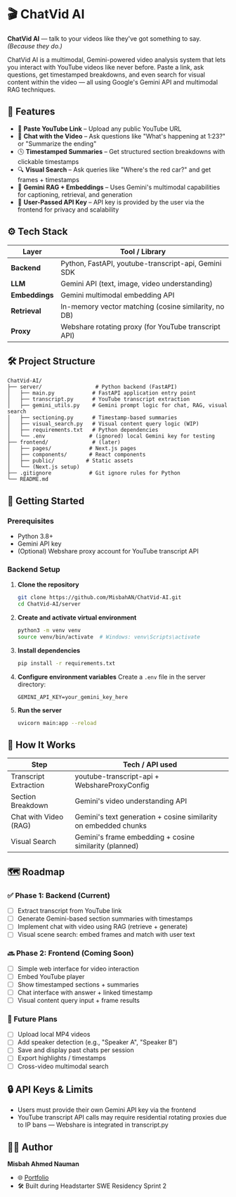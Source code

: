 # 🎬 ChatVid AI

**ChatVid AI** — talk to your videos like they've got something to say. *(Because they do.)*

ChatVid AI is a multimodal, Gemini-powered video analysis system that lets you interact with YouTube videos like never before. Paste a link, ask questions, get timestamped breakdowns, and even search for visual content within the video — all using Google's Gemini API and multimodal RAG techniques.

## 🌟 Features

- 🔗 **Paste YouTube Link** – Upload any public YouTube URL
- 🧠 **Chat with the Video** – Ask questions like "What's happening at 1:23?" or "Summarize the ending"
- 🕓 **Timestamped Summaries** – Get structured section breakdowns with clickable timestamps
- 🔍 **Visual Search** – Ask queries like "Where's the red car?" and get frames + timestamps
- 🧠 **Gemini RAG + Embeddings** – Uses Gemini's multimodal capabilities for captioning, retrieval, and generation
- 🔐 **User-Passed API Key** – API key is provided by the user via the frontend for privacy and scalability

## ⚙️ Tech Stack

| Layer          | Tool / Library                                         |
|----------------|--------------------------------------------------------|
| **Backend**    | Python, FastAPI, youtube-transcript-api, Gemini SDK   |
| **LLM**        | Gemini API (text, image, video understanding)          |
| **Embeddings** | Gemini multimodal embedding API                        |
| **Retrieval**  | In-memory vector matching (cosine similarity, no DB)   |
| **Proxy**      | Webshare rotating proxy (for YouTube transcript API)   |

## 🛠 Project Structure

```
ChatVid-AI/
├── server/                 # Python backend (FastAPI)
│   ├── main.py            # FastAPI application entry point
│   ├── transcript.py      # YouTube transcript extraction
│   ├── gemini_utils.py    # Gemini prompt logic for chat, RAG, visual search
│   ├── sectioning.py      # Timestamp-based summaries
│   ├── visual_search.py   # Visual content query logic (WIP)
│   ├── requirements.txt   # Python dependencies
│   └── .env              # (ignored) local Gemini key for testing
├── frontend/              # (later)
│   ├── pages/            # Next.js pages
│   ├── components/       # React components
│   ├── public/          # Static assets
│   └── (Next.js setup)
├── .gitignore            # Git ignore rules for Python
└── README.md
```

## 🚀 Getting Started

### Prerequisites

- Python 3.8+
- Gemini API key
- (Optional) Webshare proxy account for YouTube transcript API

### Backend Setup

1. **Clone the repository**
   ```bash
   git clone https://github.com/MisbahAN/ChatVid-AI.git
   cd ChatVid-AI/server
   ```

2. **Create and activate virtual environment**
   ```bash
   python3 -m venv venv
   source venv/bin/activate  # Windows: venv\Scripts\activate
   ```

3. **Install dependencies**
   ```bash
   pip install -r requirements.txt
   ```

4. **Configure environment variables**
   Create a `.env` file in the server directory:
   ```
   GEMINI_API_KEY=your_gemini_key_here
   ```

5. **Run the server**
   ```bash
   uvicorn main:app --reload
   ```

## 🧠 How It Works

| Step | Tech / API used |
|------|-----------------|
| Transcript Extraction | youtube-transcript-api + WebshareProxyConfig |
| Section Breakdown | Gemini's video understanding API |
| Chat with Video (RAG) | Gemini's text generation + cosine similarity on embedded chunks |
| Visual Search | Gemini's frame embedding + cosine similarity (planned) |

## 🗺️ Roadmap

### ✅ Phase 1: Backend (Current)
- [ ] Extract transcript from YouTube link
- [ ] Generate Gemini-based section summaries with timestamps
- [ ] Implement chat with video using RAG (retrieve + generate)
- [ ] Visual scene search: embed frames and match with user text

### 🔜 Phase 2: Frontend (Coming Soon)
- [ ] Simple web interface for video interaction
- [ ] Embed YouTube player
- [ ] Show timestamped sections + summaries
- [ ] Chat interface with answer + linked timestamp
- [ ] Visual content query input + frame results

### 🧪 Future Plans
- [ ] Upload local MP4 videos
- [ ] Add speaker detection (e.g., "Speaker A", "Speaker B")
- [ ] Save and display past chats per session
- [ ] Export highlights / timestamps
- [ ] Cross-video multimodal search

## 🔒 API Keys & Limits

- Users must provide their own Gemini API key via the frontend
- YouTube transcript API calls may require residential rotating proxies due to IP bans — Webshare is integrated in transcript.py

## 👨‍💻 Author

**Misbah Ahmed Nauman**
- 🌐 [Portfolio](https://misbahan.com)
- 🛠️ Built during Headstarter SWE Residency Sprint 2